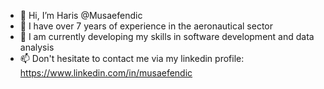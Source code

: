 - 👋 Hi, I’m Haris @Musaefendic
- 👀 I have over 7 years of experience in the aeronautical sector
- 🌱 I am currently developing my skills in software development and data analysis
- 📫 Don't hesitate to contact me via my linkedin profile: https://www.linkedin.com/in/musaefendic
